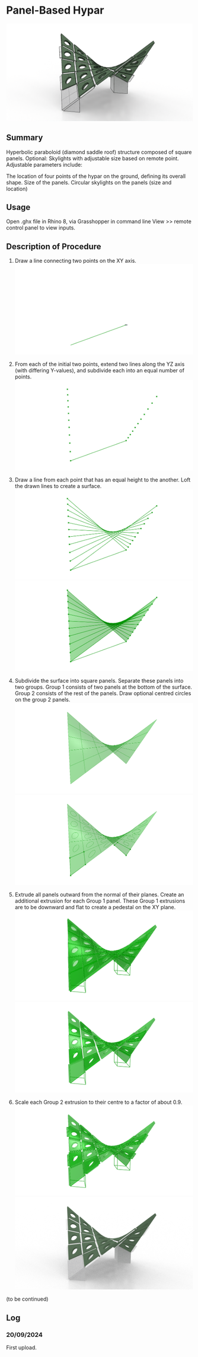 # Panel-Based Hypar

![main image](/References/image_main.png)

## Summary
Hyperbolic paraboloid (diamond saddle roof) structure composed of square panels.
Optional: Skylights with adjustable size based on remote point. 
Adjustable parameters include: 

The location of four points of the hypar on the ground, defining its overall shape.
Size of the panels.
Circular skylights on the panels (size and location)


## Usage
Open .ghx file in Rhino 8, via Grasshopper in command line
View >> remote control panel to view inputs. 

## Description of Procedure
1) Draw a line connecting two points on the XY axis.  
![image 1](/References/1.png)

2) From each of the initial two points, extend two lines along the YZ axis (with differing Y-values), and subdivide each into an equal number of points. 
![image 2](/References/2.png)


3) Draw a line from each point that has an equal height to the another. Loft the drawn lines to create a surface.  
![image 3](/References/3.png)
![image 4](/References/4.png)


5) Subdivide the surface into square panels. Separate these panels into two groups.  Group 1 consists of two panels at the bottom of the surface. Group 2 consists of the rest of the panels. Draw optional centred circles on the group 2 panels. 
![image 5](/References/5.png)
![image 6](/References/6.png)

6) Extrude all panels outward from the normal of their planes. Create an additional extrusion for each Group 1 panel. These Group 1 extrusions are to be downward and flat to create a pedestal on the XY plane. 
![image 7](/References/7.png)
![image 8](/References/8.png)

7) Scale each Group 2 extrusion to their centre to a factor of about 0.9. 
![image 9](/References/9.png)
![image 11](/References/11.png)

(to be continued)

## Log

### 20/09/2024
First upload.

